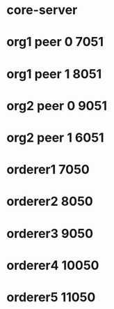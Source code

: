 # core-server



# org1   peer 0     7051
# org1   peer 1     8051
# org2   peer 0     9051
# org2   peer 1     6051


# orderer1  7050
# orderer2  8050
# orderer3  9050
# orderer4  10050
# orderer5  11050

 
